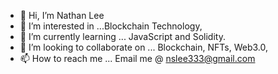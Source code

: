 - 👋 Hi, I’m Nathan Lee
- 👀 I’m interested in ...Blockchain Technology, 
- 🌱 I’m currently learning ... JavaScript and Solidity.
- 💞️ I’m looking to collaborate on ... Blockchain, NFTs, Web3.0, 
- 📫 How to reach me ... Email me @ nslee333@gmail.com

<!---
nslee333/nslee333 is a ✨ special ✨ repository because its `README.md` (this file) appears on your GitHub profile.
You can click the Preview link to take a look at your changes.
--->
